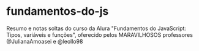 # fundamentos-do-js

Resumo e notas soltas do curso da Alura "Fundamentos do JavaScript: Tipos, variáveis e funções", oferecido pelos MARAVILHOSOS professores @JulianaAmoasei e @leollo98
